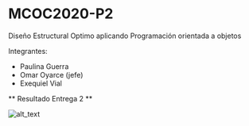 # MCOC2020-P2
Diseño Estructural Optimo aplicando Programación orientada a objetos

Integrantes:

- Paulina Guerra
- Omar Oyarce (jefe)
- Exequiel Vial

** Resultado Entrega 2 ** 

![alt_text](https://github.com/ooyarce/MCOC2020-P2/blob/master/result.png?raw=true)
